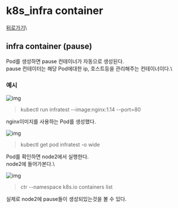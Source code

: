 # k8s\_infra container

[뒤로가기](../)\


## infra container (pause)

Pod를 생성하면 pause 컨테이너가 자동으로 생성된다.\
pause 컨테이터는 해당 Pod에대한 ip, 호스트등을 관리해주는 컨테이너이다.\


### 예시

![img](../Data/Img/k8s\_infra\_container1.png)

> kubectl run infratest --image:nginx:1.14 --port=80

nginx이미지를 사용하는 Pod를 생성했다.

![img](../Data/Img/k8s\_infra\_container2.png)

> kubectl get pod infratest -o wide

Pod를 확인하면 node2에서 실행한다.\
node2에 들어가본다.\


![img](../Data/Img/k8s\_infra\_container3.png)

> ctr --namespace k8s.io containers list

실제로 node2에 pause들이 생성되있는것을 볼 수 있다.
